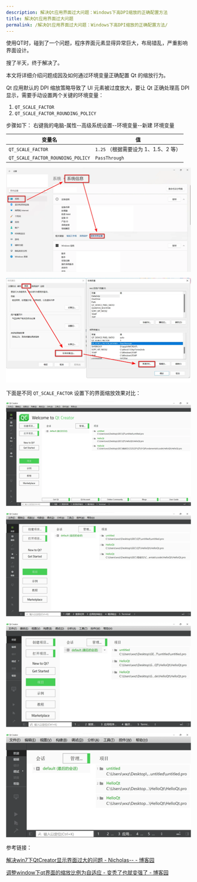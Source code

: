 ```yaml
---
description: 解决Qt应用界面过大问题：Windows下高DPI缩放的正确配置方法
title: 解决Qt应用界面过大问题
permalink: /解决Qt应用界面过大问题：Windows下高DPI缩放的正确配置方法/
---
```

使用QT时，碰到了一个问题，程序界面元素显得异常巨大，布局错乱，严重影响界面设计。

搜了半天，终于解决了。

本文将详细介绍问题成因及如何通过环境变量正确配置 Qt 的缩放行为。

Qt 应用默认的 DPI 缩放策略导致了 UI 元素被过度放大，要让 Qt 正确处理高 DPI 显示，需要手动设置两个关键的环境变量：

1. `QT_SCALE_FACTOR`
2. `QT_SCALE_FACTOR_ROUNDING_POLICY`

步骤如下：
右键我的电脑-属性--高级系统设置--环境变量--新建    环境变量

| 变量名                            | 值                                   |
| --------------------------------- | ------------------------------------ |
| `QT_SCALE_FACTOR`                 | `1.25` （根据需要设为 1、1.5、2 等） |
| `QT_SCALE_FACTOR_ROUNDING_POLICY` | `PassThrough`                        |

![屏幕截图_20250908_192550](pic/屏幕截图_20250908_192550.webp)

![屏幕截图_20250908_191422](pic/屏幕截图_20250908_191422-1757330965703-15.webp)

下面是不同 `QT_SCALE_FACTOR` 设置下的界面缩放效果对比：

![1](pic/屏幕截图_20250908_191105.webp)

![1.25](pic/屏幕截图_20250908_191152.webp)

![1.5](pic/屏幕截图_20250908_191232.webp)

![2](pic/屏幕截图_20250908_191305.webp)

参考链接：

[解决win7下QtCreator显示界面过大的问题 - Nicholas-- - 博客园](https://www.cnblogs.com/Nicholas0707/articles/15400314.html)

[调整window下qt界面的缩放比例为自适应 - 变秃了也就变强了 - 博客园](https://www.cnblogs.com/lichangyi/p/18051727)